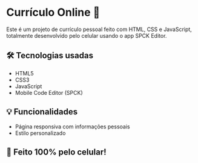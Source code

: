 # Currículo Online 📄

Este é um projeto de currículo pessoal feito com HTML, CSS e JavaScript, totalmente desenvolvido pelo celular usando o app SPCK Editor.

## 🛠️ Tecnologias usadas

- HTML5
- CSS3
- JavaScript
- Mobile Code Editor (SPCK)

## 💡 Funcionalidades

- Página responsiva com informações pessoais
- Estilo personalizado

## 📱 Feito 100% pelo celular!
